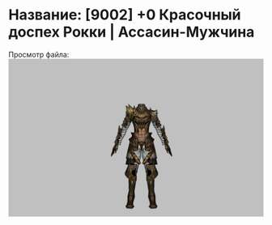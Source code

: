 # Название: [9002] +0 Красочный доспех Рокки | Ассасин-Мужчина

Просмотр файла:
![p060032.png](p060032.png)